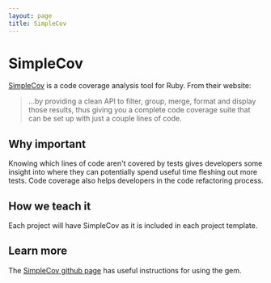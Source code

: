 ```yaml
---
layout: page
title: SimpleCov
---
```


SimpleCov
===

[SimpleCov](https://github.com/colszowka/simplecov) is a code coverage analysis tool for Ruby.  From their website:

> ...by providing a clean API to filter, group, merge, format and display those results, thus giving you a complete code coverage suite that can be set up with just a couple lines of code.


Why important
---

Knowing which lines of code aren't covered by tests gives developers some insight into where they can potentially spend useful time fleshing out more tests.  Code coverage also helps developers in the code refactoring process.


How we teach it
---

Each project will have SimpleCov as it is included in each project template.

Learn more
---

The [SimpleCov github page](https://github.com/colszowka/simplecov) has useful instructions for using the gem.
